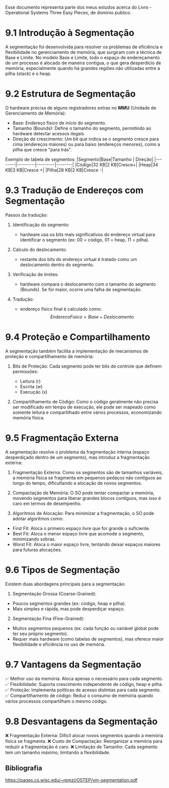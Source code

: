 Esse documento representa parte dos meus estudos acerca do Livro - Operational Systems  Three Easy Pieces, de dominio publico.

# 9.1 Introdução à Segmentação

A segmentação foi desenvolvida para resolver os problemas de eficiência e flexibilidade no gerenciamento de memória, que surgiram com a técnica de Base e Limite. No modelo Base e Limite, todo o espaço de endereçamento de um processo é alocado de maneira contígua, o que gera desperdício de memória, especialmente quando há grandes regiões não utilizadas entre a pilha (stack) e o heap.

# 9.2 Estrutura de Segmentação
O hardware precisa de alguns registradores extras no __MMU__ (Unidade de Gerenciamento de Memória):

- Base: Endereço físico de início do segmento.
- Tamanho (Bounds): Define o tamanho do segmento, permitindo ao hardware detectar acessos ilegais.
- Direção de crescimento: Um bit que indica se o segmento cresce para cima (endereços maiores) ou para baixo (endereços menores), como a pilha que cresce "para trás".

Exemplo de tabela de segmentos:
|Segmento|Base|Tamanho | Direção|
|--------|---------|---------|--------|
|Código|32 KB|2 KB|Cresce+|
|Heap|34 KB|3 KB|Cresce +|
|Pilha|28 KB|2 KB|Cresce -|

# 9.3 Tradução de Endereços com Segmentação

Passos da tradução:

1. Identificação do segmento:
    - hardware usa os bits mais significativos do endereço virtual para identificar o segmento (ex: 00 = código, 01 = heap, 11 = pilha).

2. Cálculo do deslocamento:
    - restante dos bits do endereço virtual é tratado como um deslocamento dentro do segmento.

3. Verificação de limites:
    - hardware compara o deslocamento com o tamanho do segmento (Bounds). Se for maior, ocorre uma falha de segmentação.

4. Tradução:
    - endereço físico final é calculado como:
$$Endereco Fısico= Base +Deslocamento$$

# 9.4 Proteção e Compartilhamento

A segmentação também facilita a implementação de mecanismos de proteção e compartilhamento de memória:

1. Bits de Proteção:
Cada segmento pode ter bits de controle que definem permissões:
    - Leitura (r)
    - Escrita (w)
    - Execução (x)

2. Compartilhamento de Código:
Como o código geralmente não precisa ser modificado em tempo de execução, ele pode ser mapeado como somente leitura e compartilhado entre vários processos, economizando memória física.

# 9.5 Fragmentação Externa

A segmentação resolve o problema da fragmentação interna (espaço desperdiçado dentro de um segmento), mas introduz a fragmentação externa:

1. Fragmentação Externa:
Como os segmentos são de tamanhos variáveis, a memória física se fragmenta em pequenos pedaços não contíguos ao longo do tempo, dificultando a alocação de novos segmentos.

2. Compactação de Memória:
O SO pode tentar compactar a memória, movendo segmentos para liberar grandes blocos contíguos, mas isso é caro em termos de desempenho.

3. Algoritmos de Alocação:
Para minimizar a fragmentação, o SO pode adotar algoritmos como:
  - First Fit: Aloca o primeiro espaço livre que for grande o suficiente.
  - Best Fit: Aloca o menor espaço livre que acomode o segmento, minimizando sobras.
  - Worst Fit: Aloca o maior espaço livre, tentando deixar espaços maiores para futuras alocações.

# 9.6 Tipos de Segmentação

Existem duas abordagens principais para a segmentação:

1. Segmentação Grossa (Coarse-Grained):
  - Poucos segmentos grandes (ex: código, heap e pilha).
  - Mais simples e rápida, mas pode desperdiçar espaço.

2. Segmentação Fina (Fine-Grained):
  - Muitos segmentos pequenos (ex: cada função ou variável global pode ter seu próprio segmento).
  - Requer mais hardware (como tabelas de segmentos), mas oferece maior flexibilidade e eficiência no uso de memória.

# 9.7 Vantagens da Segmentação

✅ Melhor uso da memória: Aloca apenas o necessário para cada segmento.
✅ Flexibilidade: Suporta crescimento independente de código, heap e pilha.
✅ Proteção: Implementa políticas de acesso distintas para cada segmento.
✅ Compartilhamento de código: Reduz o consumo de memória quando vários processos compartilham o mesmo código.

# 9.8 Desvantagens da Segmentação

❌ Fragmentação Externa: Difícil alocar novos segmentos quando a memória física se fragmenta.
❌ Custo de Compactação: Reorganizar a memória para reduzir a fragmentação é caro.
❌ Limitação de Tamanho: Cada segmento tem um tamanho máximo, limitando a flexibilidade.


## Bibliografia
https://pages.cs.wisc.edu/~remzi/OSTEP/vm-segmentation.pdf
